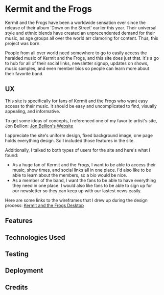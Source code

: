 # Kermit and the Frogs

Kermit and the Frogs have been a worldwide sensation ever since the release of their album 'Down on the Street' earlier this year. Their universal style and ethnic blends have created an unprecendented demand for their music, as age groups all over the world arr clamoring for content. Thus, this project was born.

People from all over world need somewhere to go to easily access the heralded music of Kermit and the Frogs, and this site does just that. It's a go to hub for all of their social links, newsletter signup, updates on shows, music samples, and even member bios so people can learn more about their favorite band.

## UX

This site is specifically for fans of Kermit and the Frogs who want easy access to their music. It should be easy and uncomplicated to find, visually appealing, and informative.

To get some ideas of concepts, I referenced one of my favorite artist's site, Jon Bellion: [Jon Bellion's Website](http://www.jonbellion.com/)

I appreciate the site's uniform design, fixed background image, one page holds everything design. So I included those features in the site.

Additionally, I talked to both types of users for the site and here's what I found:

* As a huge fan of Kermit and the Frogs, I want to be able to access their music, show times, and social links all in one place. I'd also like to be able to learn about the members, so a bio would be nice.
* As a member of the band, I want the fans to be able to have everything they need in one place. I would also like fans to be able to sign up for our newsletter so they can keep up with our lastest news easily.

Here are some links to the wireframes that I drew up during the design process:
[Kermit and the Frogs Desktop](kermit_and_the_frogs_desktop.pdf) 

## Features

## Technologies Used

## Testing

## Deployment

## Credits
